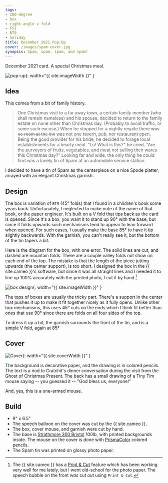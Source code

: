 ```yaml
---
tags:
- 180-degree
- box
- right-angle v fold
- FS1
- BT9
- holiday
title: December 2021 Pop-Up
cover: /images/spam-cover.jpg
synopsis: Spam, spam, spam, and spam!
---
```

December 2021 card. A special Christmas meal.<!--more-->

![pop-up]({{site.baseurl}}/images/spam.gif){: width="{{ site.imageWidth }}" }

## Idea

This comes from a bit of family history.

>One Christmas visit to a far away town, a certain family member (who shall remain nameless) and his spouse, decided to return to the family estate on none other than Christmas day. (Probably to avoid traffic, or some such excuse.) When he stopped for a nightly respite there ~~was no room at the inn~~ was not one tavern, pub, nor restaurant open. Being the good provider for his bride, he decided to forage local establishments for a hearty meal. "Lo! What is this?" he cried. "Are the purveyors of fruits, vegetables, and meat not selling their wares this Christmas day?" Looking far and wide, the only thing he could find was a lonely tin of Spam at an automobile service station.

I decided to have a tin of Spam as the centerpiece on a nice Spode platter, arrayed with an elegant Christmas garnish.

## Design

The box is variation of `BT9` (45&deg; folds) that I found in a children's book some years back. Unfortunately, I neglected to make note of the name of that book, or the paper engineer. It's built on a V fold that tips back as the card is opened. Since it's a box, you want it to stand up 90&deg; with the base, but since it folds upwards such mechanisms tend to appear to lean forward when opened. For such cases, I usually make the base 85&deg; to have it tip slightly backwards. With the garnish, you can't really see it, but the bottom of the tin tapers a bit.

Here is the diagram for the box, with one error. The solid lines are cut, and dashed are mountain folds. There are a couple valley folds not show on each end of the top. The mistake is that the length of the piece jutting upwards (the center support), is too short. I designed the box in the {{ site.cameo }}'s software, but since it was all straight lines and I needed it to line up 100% accurately with the printed photo, I cut it by hand.[^1]

![box design]({{site.baseurl}}/images/box.jpg){: width="{{ site.imageWidth }}" }

The tops of boxes are usually the tricky part. There's a support in the center that pushes it up to make it fit together nicely as it fully opens. Unlike other box mechanisms, this uses 45&deg; cuts on the ends which I think fit better than ones that use 90&deg; since there are folds on all four sides of the top.

To dress it up a bit, the garnish surrounds the front of the tin, and is a simple V fold, again at 85&deg;

## Cover

![Cover]({{site.baseurl}}{{page.cover}}){: width="{{ site.coverWidth }}" }

The background is decorative paper, and the drawing is in colored pencils. The text is a nod to Cratchit's dinner conversation during the visit from the Ghost of Christmas Present. The back has a small drawing of a Tiny Tim mouse saying -- you guessed it -- "God bless us, everyone!"

And, yes, this is a one-armed mouse.

## Build

* 9" x 6.5"
* The speech balloon on the cover was cut by the {{ site.cameo }}.
* The box, cover mouse, and garnish were cut by hand.
* The base is [Strathmore 300 Bristol](/supplies.html#strathmore-300-bristol) 100lb, with printed backgrounds inside. The mouse on the cover is done with [PrismaColor](/supplies.html#prismacolor-colored-pencils) colored pencils.
* The Spam tin was printed on glossy photo paper.

[^1]: The {{ site.cameo }} has a [Print & Cut](https://www.silhouetteamerica.com/printer-friendly/faq/print-and-cut-overview-and-how-to) feature which has been working very well for me lately, but I went old-school for the photo paper. The speech bubble on the front _was_ cut out using `Print & Cut`.
